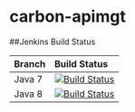 # carbon-apimgt

##Jenkins Build Status

|  Branch | Build Status |
| :------------ |:-------------
|  Java 7 | [![Build Status](https://wso2.org/jenkins/job/carbon-apimgt/badge/icon)](https://wso2.org/jenkins/job/carbon-apimgt/)
|  Java 8 | [![Build Status](https://wso2.org/jenkins/job/carbon-apimgt__java8/badge/icon)](https://wso2.org/jenkins/job/carbon-apimgt__java8/)
